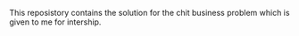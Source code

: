 
This reposistory contains the solution for the chit business problem which is given to me for intership.
